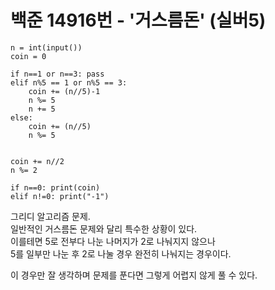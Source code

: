# 백준 14916번 - '거스름돈' (실버5)

```
n = int(input())
coin = 0

if n==1 or n==3: pass
elif n%5 == 1 or n%5 == 3:
    coin += (n//5)-1
    n %= 5
    n += 5
else:
    coin += (n//5)
    n %= 5


coin += n//2
n %= 2

if n==0: print(coin)
elif n!=0: print("-1")
```

그리디 알고리즘 문제.  
일반적인 거스름돈 문제와 달리 특수한 상황이 있다.  
이를테면 5로 전부다 나눈 나머지가 2로 나눠지지 않으나  
5를 일부만 나눈 후 2로 나눌 경우 완전히 나눠지는 경우이다.  

이 경우만 잘 생각하며 문제를 푼다면 그렇게 어렵지 않게 풀 수 있다.  